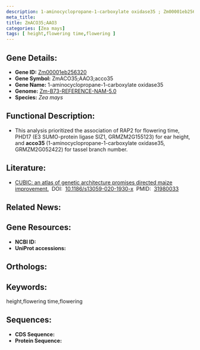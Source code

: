 ```yaml
---
description: 1-aminocyclopropane-1-carboxylate oxidase35 ; Zm00001eb256320 ; Zea mays
meta_title:
title: ZmACO35;AAO3
categories: [Zea mays]
tags: [ height,flowering time,flowering ]
---
```


## Gene Details:
- **Gene ID:**	[Zm00001eb256320]()
- **Gene Symbol:** ZmACO35;AAO3;acco35
- **Gene Name:** 1-aminocyclopropane-1-carboxylate oxidase35
- **Genome:** [Zm-B73-REFERENCE-NAM-5.0]()
- **Species:** *Zea mays*

## Functional Description:
   - This analysis prioritized the association of RAP2 for flowering time, PHD17 (E3 SUMO-protein ligase SIZ1, GRMZM2G155123) for ear height, and **acco35** (1-aminocyclopropane-1-carboxylate oxidase35, GRMZM2G052422) for tassel branch number.

## Literature:
   - [CUBIC: an atlas of genetic architecture promises directed maize improvement.]( https://genomebiology.biomedcentral.com/articles/10.1186/s13059-020-1930-x)&nbsp;&nbsp;DOI:&nbsp;&nbsp;[10.1186/s13059-020-1930-x](https://genomebiology.biomedcentral.com/articles/10.1186/s13059-020-1930-x)&nbsp;&nbsp;PMID:&nbsp;&nbsp;[31980033](https://pubmed.ncbi.nlm.nih.gov/31980033/)

## Related News:

## Gene Resources:
- **NCBI ID:** [](https://www.ncbi.nlm.nih.gov/gene/?term=)
- **UniProt accessions:** [](https://www.uniprot.org/uniprotkb//entry)

## Orthologs:

## Keywords:
height,flowering time,flowering

## Sequences:
- **CDS Sequence:**
- **Protein Sequence:**
